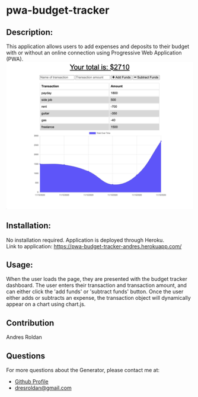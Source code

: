 # pwa-budget-tracker

  ## Description:
  This application allows users to add expenses and deposits to their budget with or without an online connection using Progressive Web Application (PWA).
 ![Image of landing page](./public/images/budget-dashboard.png)

 ## Installation:
  No installation required. Application is deployed through Heroku.<br>
  Link to application: https://pwa-budget-tracker-andres.herokuapp.com/
  ## Usage:
  When the user loads the page, they are presented with the budget tracker dashboard. The user enters their transaction and transaction amount, and can either click the 'add funds' or 'subtract funds' button. Once the user either adds or subtracts an expense, the transaction object will dynamically appear on a chart using chart.js.
  ## Contribution
  Andres Roldan
 
## Questions
  For more questions about the Generator, please contact me at:
  
  * [Github Profile](http://github.com/dresroldan)
  * dresroldan@gmail.com
      
  